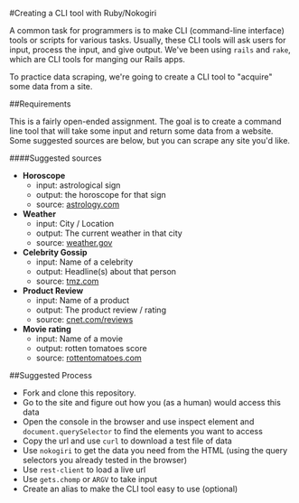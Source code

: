 #Creating a CLI tool with Ruby/Nokogiri

A common task for programmers is to make CLI (command-line interface) tools or scripts for various tasks. Usually, these CLI tools will ask users for input, process the input, and give output. We've been using `rails` and `rake`, which are CLI tools for manging our Rails apps.

To practice data scraping, we're going to create a CLI tool to "acquire" some data from a site.

##Requirements

This is a fairly open-ended assignment. The goal is to create a command line tool that will take some input and return some data from a website. Some suggested sources are below, but you can scrape any site you'd like.

####Suggested sources

* **Horoscope**
    * input: astrological sign
    * output: the horoscope for that sign
    * source: [astrology.com](http://www.astrology.com/)
* **Weather**
    * input: City / Location
    * output: The current weather in that city
    * source: [weather.gov](http://www.weather.gov/)
* **Celebrity Gossip**
    * input: Name of a celebrity
    * output: Headline(s) about that person
    * source: [tmz.com](http://www.tmz.com/)
* **Product Review**
    * input: Name of a product
    * output: The product review / rating
    * source: [cnet.com/reviews](http://www.cnet.com/reviews/)
* **Movie rating**
    * input: Name of a movie
    * output: rotten tomatoes score
    * source: [rottentomatoes.com](http://www.rottentomatoes.com/)

##Suggested Process

* Fork and clone this repository. 
* Go to the site and figure out how you (as a human) would access this data
* Open the console in the browser and use inspect element and `document.querySelector` to find the elements you want to access
* Copy the url and use `curl` to download a test file of data
* Use `nokogiri` to get the data you need from the HTML (using the query selectors you already tested in the browser)
* Use `rest-client` to load a live url
* Use `gets.chomp` or `ARGV` to take input
* Create an alias to make the CLI tool easy to use (optional)


